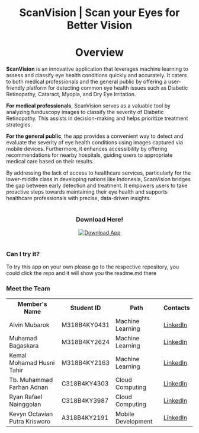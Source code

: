 <div align="center">

# ScanVision | Scan your Eyes for Better Vision

</div>
<div align="center">
  
# Overview

</div>

**ScanVision** is an innovative application that leverages machine learning to assess and classify eye health conditions quickly and accurately. It caters to both medical professionals and the general public by offering a user-friendly platform for detecting common eye health issues such as Diabetic Retinopathy, Cataract, Myopia, and Dry Eye Irritation.

**For medical professionals**, ScanVision serves as a valuable tool by analyzing funduscopy images to classify the severity of Diabetic Retinopathy. This assists in decision-making and helps prioritize treatment strategies.

**For the general public**, the app provides a convenient way to detect and evaluate the severity of eye health conditions using images captured via mobile devices. Furthermore, it enhances accessibility by offering recommendations for nearby hospitals, guiding users to appropriate medical care based on their results.

By addressing the lack of access to healthcare services, particularly for the lower-middle class in developing nations like Indonesia, ScanVision bridges the gap between early detection and treatment. It empowers users to take proactive steps towards maintaining their eye health and supports healthcare professionals with precise, data-driven insights.

#

<div align="center">

### Download Here!
[![Download App](https://custom-icon-badges.demolab.com/badge/-Download-blue?style=for-the-badge&logo=download&logoColor=white "Download App")](https://github.com/ScanVison/ScanVision/releases/download/v.0.0.1/ScanVision.apk)

</div>

#

### Can I try it?

To try this app on your own please go to the respective repository, you could click the repo and it will show you the readme.md there

### Meet the Team

<table>
  <tr>
    <th>Member's Name</th>
    <th>Student ID</th>
    <th>Path</th>
    <th>Contacts</th>
  </tr>
  <tr>
    <td>Alvin Mubarok</td>
    <td>M318B4KY0431</td>
    <td>Machine Learning</td>
    <td><a href="https://www.linkedin.com/in/alvin-mubarok-595a95223/" target="_blank">LinkedIn</a></td>
  </tr>
  <tr>
    <td>Muhamad Bagaskara</td>
    <td>M318B4KY2624</td>
    <td>Machine Learning</td>
    <td><a href="https://www.linkedin.com/in/muhamad-bagaskara/" target="_blank">LinkedIn</a></td>
  </tr>
  <tr>
    <td>Kemal Mohamad Husni Tahir</td>
    <td>M318B4KY2163</td>
    <td>Machine Learning</td>
    <td><a href="https://www.linkedin.com/in/kemalhusni/" target="_blank">LinkedIn</a></td>
  </tr>
  <tr>
    <td>Tb. Muhammad Farhan Adnan</td>
    <td>C318B4KY4303</td>
    <td>Cloud Computing</td>
    <td><a href="https://www.linkedin.com/in/toebagusfarhan/" target="_blank">LinkedIn</a></td>
  </tr>
  <tr>
    <td>Ryan Rafael Nainggolan</td>
    <td>C318B4KY3987</td>
    <td>Cloud Computing</td>
    <td><a href="https://www.linkedin.com/in/ryanrdf/" target="_blank">LinkedIn</a></td>
  </tr>
  <tr>
    <td>Kevyn Octavian Putra Krisworo</td>
    <td>A318B4KY2191</td>
    <td>Mobile Development</td>
    <td><a href="https://www.linkedin.com/in/kevynoctavian/" target="_blank">LinkedIn</a></td>
  </tr>
</table>
